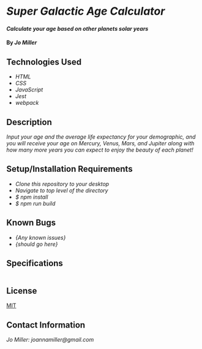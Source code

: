 # _Super Galactic Age Calculator_

#### _Calculate your age based on other planets solar years_

#### By _**Jo Miller**_

## Technologies Used

* _HTML_
* _CSS_
* _JavaScript_
* _Jest_
* _webpack_

## Description

_Input your age and the average life expectancy for your demographic, and you will receive your age on Mercury, Venus, Mars, and Jupiter along with how many more years you can expect to enjoy the beauty of each planet!_

## Setup/Installation Requirements

* _Clone this repository to your desktop_
* _Navigate to top level of the directory_
* _$ npm install_
* _$ npm run build_

## Known Bugs

* _{Any known issues}_
* _{should go here}_

## Specifications
```
```

## License

[MIT](LICENSE.txt)

## Contact Information

_Jo Miller: joannamiller@gmail.com_
